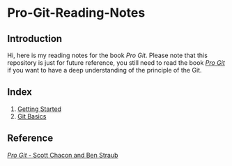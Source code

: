 # Pro-Git-Reading-Notes
## Introduction
Hi, here is my reading notes for the book *Pro Git*. Please note that this repository is just for future reference, you still need to read the book *[Pro Git](https://git-scm.com/book/en/v2)* if you want to have a deep understanding of the principle of the Git.

## Index
1. [Getting Started](./1-Getting-Started.md)
2. [Git Basics](./2-Git-Basics.md)

## Reference
[*Pro Git* - Scott Chacon and Ben Straub](https://git-scm.com/book/en/v2)